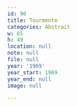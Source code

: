 ```yaml
---
id: 90
title: Tourmente
categories: Abstrait
w: 65
h: 49
location: null
note: null
file: null
year: '1969'
year_start: 1969
year_end: null
image: null

---
```

